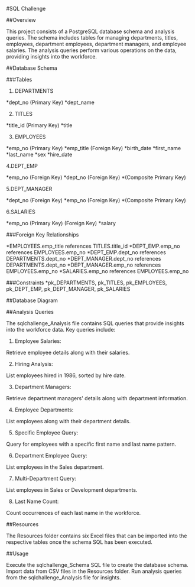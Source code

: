 #SQL Challenge


##Overview

This project consists of a PostgreSQL database schema and analysis queries. The schema includes tables for managing departments, titles, employees, department employees, department managers, and employee salaries. The analysis queries perform various operations on the data, providing insights into the workforce.

##Database Schema

###Tables

1. DEPARTMENTS

*dept_no (Primary Key)
*dept_name

2. TITLES

*title_id (Primary Key)
*title

3. EMPLOYEES

*emp_no (Primary Key)
*emp_title (Foreign Key)
*birth_date
*first_name
*last_name
*sex
*hire_date

4.DEPT_EMP

*emp_no (Foreign Key)
*dept_no (Foreign Key)
*(Composite Primary Key)

5.DEPT_MANAGER

*dept_no (Foreign Key)
*emp_no (Foreign Key)
*(Composite Primary Key)

6.SALARIES

*emp_no (Primary Key) (Foreign Key)
*salary

###Foreign Key Relationships

*EMPLOYEES.emp_title references TITLES.title_id
*DEPT_EMP.emp_no references EMPLOYEES.emp_no
*DEPT_EMP.dept_no references DEPARTMENTS.dept_no
*DEPT_MANAGER.dept_no references DEPARTMENTS.dept_no
*DEPT_MANAGER.emp_no references EMPLOYEES.emp_no
*SALARIES.emp_no references EMPLOYEES.emp_no

###Constraints
*pk_DEPARTMENTS, pk_TITLES, pk_EMPLOYEES, pk_DEPT_EMP, pk_DEPT_MANAGER, pk_SALARIES

##Database Diagram


##Analysis Queries

The sqlchallenge_Analysis file contains SQL queries that provide insights into the workforce data. Key queries include:

1. Employee Salaries:

Retrieve employee details along with their salaries.

2. Hiring Analysis:

List employees hired in 1986, sorted by hire date.

3. Department Managers:

Retrieve department managers' details along with department information.

4. Employee Departments:

List employees along with their department details.

5. Specific Employee Query:

Query for employees with a specific first name and last name pattern.

6. Department Employee Query:

List employees in the Sales department.

7. Multi-Department Query:

List employees in Sales or Development departments.

8. Last Name Count:

Count occurrences of each last name in the workforce.

##Resources

The Resources folder contains six Excel files that can be imported into the respective tables once the schema SQL has been executed.

##Usage

Execute the sqlchallenge_Schema SQL file to create the database schema.
Import data from CSV files in the Resources folder.
Run analysis queries from the sqlchallenge_Analysis file for insights.

